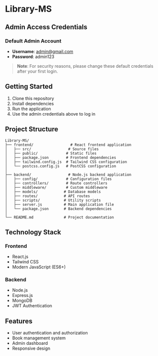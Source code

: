 # Library-MS

## Admin Access Credentials

### Default Admin Account
- **Username**: admin@gmail.com
- **Password**: admin123

> **Note**: For security reasons, please change these default credentials after your first login.

## Getting Started

1. Clone this repository
2. Install dependencies
3. Run the application
4. Use the admin credentials above to log in

## Project Structure

```
Library-MS/
├── frontend/                 # React frontend application
│   ├── src/                 # Source files
│   ├── public/             # Static files
│   ├── package.json        # Frontend dependencies
│   ├── tailwind.config.js  # Tailwind CSS configuration
│   └── postcss.config.js   # PostCSS configuration
│
├── backend/                 # Node.js backend application
│   ├── config/             # Configuration files
│   ├── controllers/        # Route controllers
│   ├── middleware/         # Custom middleware
│   ├── models/            # Database models
│   ├── routes/            # API routes
│   ├── scripts/           # Utility scripts
│   ├── server.js          # Main application file
│   └── package.json       # Backend dependencies
│
└── README.md              # Project documentation
```

## Technology Stack

### Frontend
- React.js
- Tailwind CSS
- Modern JavaScript (ES6+)

### Backend
- Node.js
- Express.js
- MongoDB
- JWT Authentication

## Features
- User authentication and authorization
- Book management system
- Admin dashboard
- Responsive design

